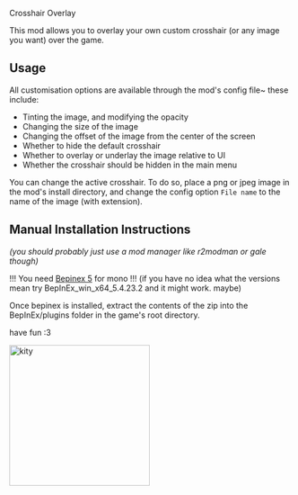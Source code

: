  Crosshair Overlay

This mod allows you to overlay your own custom crosshair (or any image you want) over the game.

## Usage

All customisation options are available through the mod's config file~ these include:

- Tinting the image, and modifying the opacity
- Changing the size of the image
- Changing the offset of the image from the center of the screen
- Whether to hide the default crosshair
- Whether to overlay or underlay the image relative to UI
- Whether the crosshair should be hidden in the main menu

You can change the active crosshair. To do so, place a png or jpeg image in the mod's install directory, and
change the config option `File name` to the name of the image (with extension).

## Manual Installation Instructions

_(you should probably just use a mod manager like r2modman or gale though)_

!!! You need [Bepinex 5](https://github.com/BepInEx/BepInEx/releases/latest) for mono !!!
(if you have no idea what the versions mean try BepInEx_win_x64_5.4.23.2 and it might work. maybe)

Once bepinex is installed, extract the contents of the zip into the BepInEx/plugins folder in the game's root directory.

have fun :3

<img src ="https://files.catbox.moe/4ngjto.png" width="250" alt="kity">
